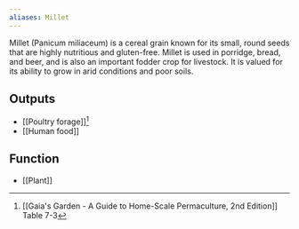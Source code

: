 ```yaml
---
aliases: Millet
---
```

Millet (Panicum miliaceum) is a cereal grain known for its small, round seeds that are highly nutritious and gluten-free. Millet is used in porridge, bread, and beer, and is also an important fodder crop for livestock. It is valued for its ability to grow in arid conditions and poor soils.
## Outputs
- [[Poultry forage]][^1]
- [[Human food]]
## Function
- [[Plant]]

[^1]: [[Gaia's Garden - A Guide to Home-Scale Permaculture, 2nd Edition]] Table 7-3